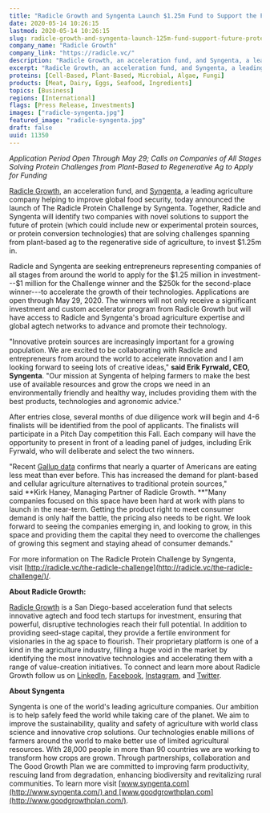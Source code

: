 ```yaml
---
title: "Radicle Growth and Syngenta Launch $1.25m Fund to Support the Future of Protein"
date: 2020-05-14 10:26:15
lastmod: 2020-05-14 10:26:15
slug: radicle-growth-and-syngenta-launch-125m-fund-support-future-protein
company_name: "Radicle Growth"
company_link: "https://radicle.vc/"
description: "Radicle Growth, an acceleration fund, and Syngenta, a leading agriculture company helping to improve global food security, today announced the launch of The Radicle Protein Challenge by Syngenta."
excerpt: "Radicle Growth, an acceleration fund, and Syngenta, a leading agriculture company helping to improve global food security, today announced the launch of The Radicle Protein Challenge by Syngenta."
proteins: [Cell-Based, Plant-Based, Microbial, Algae, Fungi]
products: [Meat, Dairy, Eggs, Seafood, Ingredients]
topics: [Business]
regions: [International]
flags: [Press Release, Investments]
images: ["radicle-syngenta.jpg"]
featured_image: "radicle-syngenta.jpg"
draft: false
uuid: 11350
---
```

*Application Period Open Through May 29; Calls on Companies of All
Stages Solving Protein Challenges from Plant-Based to Regenerative Ag to
Apply for Funding*

[Radicle Growth](http://radicle.vc/the-radicle-challenge/), an
acceleration fund, and [Syngenta](https://www.syngenta.com/), a leading
agriculture company helping to improve global food security, today
announced the launch of The Radicle Protein Challenge by Syngenta.
Together, Radicle and Syngenta will identify two companies with novel
solutions to support the future of protein (which could include new or
experimental protein sources, or protein conversion technologies) that
are solving challenges spanning from plant-based ag to the regenerative
side of agriculture, to invest \$1.25m in.

Radicle and Syngenta are seeking entrepreneurs representing companies of
all stages from around the world to apply for the \$1.25 million in
investment---\$1 million for the Challenge winner and the \$250k for the
second-place winner---to accelerate the growth of their technologies.
Applications are open through May 29, 2020. The winners will not only
receive a significant investment and custom accelerator program from
Radicle Growth but will have access to Radicle and Syngenta's broad
agriculture expertise and global agtech networks to advance and promote
their technology.

"Innovative protein sources are increasingly important for a growing
population. We are excited to be collaborating with Radicle and
entrepreneurs from around the world to accelerate innovation and I am
looking forward to seeing lots of creative ideas," **said Erik Fyrwald,
CEO, Syngenta**. "Our mission at Syngenta of helping farmers to make the
best use of available resources and grow the crops we need in an
environmentally friendly and healthy way, includes providing them with
the best products, technologies and agronomic advice."

After entries close, several months of due diligence work will begin and
4-6 finalists will be identified from the pool of applicants. The
finalists will participate in a Pitch Day competition this Fall. Each
company will have the opportunity to present in front of a leading panel
of judges, including Erik Fyrwald, who will deliberate and select the
two winners.

"Recent [Gallup
data](https://news.gallup.com/poll/282779/nearly-one-four-cut-back-eating-meat.aspx) confirms
that nearly a quarter of Americans are eating less meat than ever
before. This has increased the demand for plant-based and cellular
agriculture alternatives to traditional protein sources," said **Kirk
Haney, Managing Partner of Radicle Growth. **"Many companies focused on
this space have been hard at work with plans to launch in the near-term.
Getting the product right to meet consumer demand is only half the
battle, the pricing also needs to be right. We look forward to seeing
the companies emerging in, and looking to grow, in this space and
providing them the capital they need to overcome the challenges of
growing this segment and staying ahead of consumer demands."

For more information on The Radicle Protein Challenge by Syngenta,
visit [http://radicle.vc/the-radicle-challenge](http://radicle.vc/the-radicle-challenge/)/.

**About Radicle Growth:**

[Radicle Growth](https://radicle.vc/) is a San Diego-based acceleration
fund that selects innovative agtech and food tech startups for
investment, ensuring that powerful, disruptive technologies reach their
full potential. In addition to providing seed-stage capital, they
provide a fertile environment for visionaries in the ag space to
flourish. Their proprietary platform is one of a kind in the agriculture
industry, filling a huge void in the market by identifying the most
innovative technologies and accelerating them with a range of
value-creation initiatives. To connect and learn more about Radicle
Growth follow us
on [LinkedIn](https://www.linkedin.com/company/radicle-seed/), [Facebook](https://www.facebook.com/radiclegrowth/), [Instagram](https://www.instagram.com/radicle_growth_vc/),
and [Twitter](https://twitter.com/radiclegrowth?lang=en).

**About Syngenta**

Syngenta is one of the world's leading agriculture companies. Our
ambition is to help safely feed the world while taking care of the
planet. We aim to improve the sustainability, quality and safety of
agriculture with world class science and innovative crop solutions. Our
technologies enable millions of farmers around the world to make better
use of limited agricultural resources. With 28,000 people in more than
90 countries we are working to transform how crops are grown. Through
partnerships, collaboration and The Good Growth Plan we are committed to
improving farm productivity, rescuing land from degradation, enhancing
biodiversity and revitalizing rural communities. To learn more
visit [www.syngenta.com](http://www.syngenta.com/) and [www.goodgrowthplan.com](http://www.goodgrowthplan.com/).
